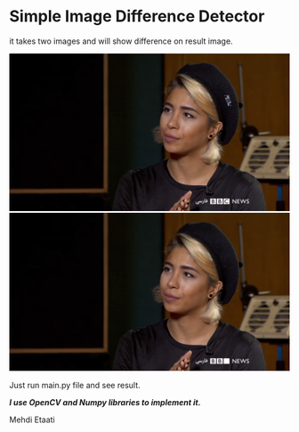 # Simple Image Difference Detector

it takes two images and will show difference on result image.

<img src="https://github.com/msc-fariman69/SimpleImageDifferenceDetector/blob/master/1.png" />
<br \>
<img src="https://github.com/msc-fariman69/SimpleImageDifferenceDetector/blob/master/2.png" />

Just run main.py file and see result.

<b><i>I use OpenCV and Numpy libraries to implement it.</i></b>

Mehdi Etaati
